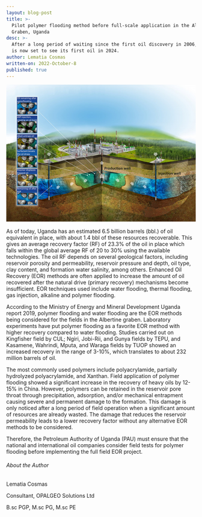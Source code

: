```yaml
---
layout: blog-post
title: >-
  Pilot polymer flooding method before full-scale application in the Albertine
  Graben, Uganda
desc: >-
  After a long period of waiting since the first oil discovery in 2006, Uganda
  is now set to see its first oil in 2024. 
author: Lematia Cosmas
written-on: 2022-October-8
published: true
---
```



![Crested Crane](\images\blogimages\polymer.jpg)

As of today, Uganda has an estimated 6.5 billion barrels (bbl.) of oil equivalent in place, with about 1.4 bbl of these resources recoverable. This gives an average recovery factor (RF) of 23.3% of the oil in place which falls within the global average RF of 20 to 30% using the available technologies. The oil RF depends on several geological factors, including reservoir porosity and permeability, reservoir pressure and depth, oil type, clay content, and formation water salinity, among others. Enhanced Oil Recovery (EOR) methods are often applied to increase the amount of oil recovered after the natural drive (primary recovery) mechanisms become insufficient. EOR techniques used include water flooding, thermal flooding, gas injection, alkaline and polymer flooding.


According to the Ministry of Energy and Mineral Development Uganda report 2019, polymer flooding and water flooding are the EOR methods being considered for the fields in the Albertine graben. Laboratory experiments have put polymer flooding as a favorite EOR method with higher recovery compared to water flooding. Studies carried out on Kingfisher field by CUL; Ngiri, Jobi-Rii, and Gunya fields by TEPU, and Kasamene, Wahrindi, Mputa, and Waraga fields by TUOP showed an increased recovery in the range of 3-10%, which translates to about 232 million barrels of oil.


The most commonly used polymers include polyacrylamide, partially hydrolyzed polyacrylamide, and Xanthan. Field application of polymer flooding showed a significant increase in the recovery of heavy oils by 12-15% in China. However, polymers can be retained in the reservoir pore throat through precipitation, adsorption, and/or mechanical entrapment causing severe and permanent damage to the formation. This damage is only noticed after a long period of field operation when a significant amount of resources are already wasted. The damage that reduces the reservoir permeability leads to a lower recovery factor without any alternative EOR methods to be considered. 


Therefore, the Petroleum Authority of Uganda (PAU) must ensure that the national and international oil companies consider field tests for polymer flooding before implementing the full field EOR project.



###### About the Author

Lematia Cosmas

Consultant, OPALGEO Solutions Ltd

B.sc PGP, M.sc PG, M.sc PE
